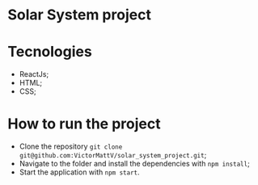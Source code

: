 # Solar System project

# Tecnologies

- ReactJs;
- HTML;
- CSS;

# How to run the project

- Clone the repository `git clone git@github.com:VictorMattV/solar_system_project.git`;
- Navigate to the folder and install the dependencies with `npm install`;
- Start the application with `npm start`.

